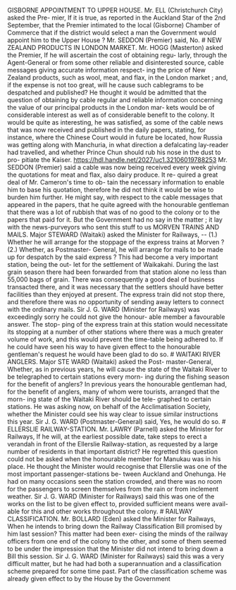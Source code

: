 GISBORNE APPOINTMENT TO UPPER HOUSE. Mr. ELL (Christchurch City) asked the Pre- mier, If it is true, as reported in the Auckland Star of the 2nd September, that the Premier intimated to the local (Gisborne) Chamber of Commerce that if the district would select a man the Government would appoint him to the Upper House ? Mr. SEDDON (Premier) said, No. # NEW ZEALAND PRODUCTS IN LONDON MARKET. Mr. HOGG (Masterton) asked the Premier, If he will ascertain the cost of obtaining regu- larly, through the Agent-General or from some other reliable and disinterested source, cable messages giving accurate information respect- ing the price of New Zealand products, such as wool, meat, and flax, in the London market ; and, if the expense is not too great, will he cause such cablegrams to be despatched and published? He thought it would be admitted that the question of obtaining by cable regular and reliable information concerning the value of our principal products in the London mar- kets would be of considerable interest as well as of considerable benefit to the colony. It would be quite as interesting, he was satisfied, as some of the cable news that was now received and published in the daily papers, stating, for instance, where the Chinese Court would in future be located, how Russia was getting along with Manchuria, in what direction a defalcating lay-reader had travelled, and whether Prince Chun should rub his nose in the dust to pro- pitiate the Kaiser. https://hdl.handle.net/2027/uc1.32106019788253 Mr. SEDDON (Premier) said a cable was now being received every week giving the quotations for meat and flax, also dairy produce. It re- quired a great deal of Mr. Cameron's time to ob- tain the necessary information to enable him to base his quotation, therefore he did not think it would be wise to burden him further. He might say, with respect to the cable messages that appeared in the papers, that he quite agreed with the honourable gentleman that there was a lot of rubbish that was of no good to the colony or to the papers that paid for it. But the Government had no say in the matter ; it lay with the news-purveyors who sent this stuff to us MORVEN TRAINS AND MAILS. Major STEWARD (Waitaki) asked the Minister for Railways, -- (1.) Whether he will arrange for the stoppage of the express trains at Morven ? (2.) Whether, as Postmaster- General, he will arrange for mails to be made up for despatch by the said express ? This had become a very important station, being the out- let for the settlement of Waikakahi. During the last grain season there had been forwarded from that station alone no less than 55,000 bags of grain. There was consequently a good deal of business transacted there, and it was necessary that the settlers should have better facilities than they enjoyed at present. The express train did not stop there, and therefore there was no opportunity of sending away letters to connect with the ordinary mails. Sir J. G. WARD (Minister for Railways) was exceedingly sorry he could not give the honour- able member a favourable answer. The stop- ping of the express train at this station would necessitate its stopping at a number of other stations where there was a much greater volume of work, and this would prevent the time-table being adhered to. If he could have seen his way to have given effect to the honourable gentleman's request he would have been glad to do so. # WAITAKI RIVER ANGLERS. Major STE WARD (Waitaki) asked the Post- master-General, Whether, as in previous years, he will cause the state of the Waitaki River to be telegraphed to certain stations every morn- ing during the fishing season for the benefit of anglers? In previous years the honourable gentleman had, for the benefit of anglers, many of whom were tourists, arranged that the morn- ing state of the Waitaki River should be tele- graphed to certain stations. He was asking now, on behalf of the Acclimatisation Society, whether the Minister could see his way clear to issue similar instructions this year. Sir J. G. WARD (Postmaster-General) said, Yes, he would do so. # ELLERSLIE RAILWAY-STATION. Mr. LAWRY (Parnell) asked the Minister for Railways, If he will, at the earliest possible date, take steps to erect a verandah in front of the Ellerslie Railway-station, as requested by a large number of residents in that important district? He regretted this question could not be asked when the honourable member for Manukau was in his place. He thought the Minister would recognise that Ellerslie was one of the most important passenger-stations be- tween Auckland and Onehunga. He had on many occasions seen the station crowded, and there was no room for the passengers to screen themselves from the rain or from inclement weather. Sir J. G. WARD (Minister for Railways) said this was one of the works on the list to be given effect to, provided sufficient means were avail- able for this and other works throughout the colony. # RAILWAY CLASSIFICATION. Mr. BOLLARD (Eden) asked the Minister for Railways, When he intends to bring down the Railway Classification Bill promised by him last session? This matter had been exer- cising the minds of the railway officers from one end of the colony to the other, and some of them seemed to be under the impression that the Minister did not intend to bring down a Bill this session. Sir J. G. WARD (Minister for Railways) said this was a very difficult matter, but he had had both a superannuation and a classification scheme prepared for some time past. Part of the classification scheme was already given effect to by the House by the Government 